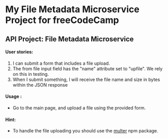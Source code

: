 # My File Metadata Microservice Project for freeCodeCamp
## API Project: File Metadata Microservice 

####    User stories:
1. I can submit a form that includes a file upload.
2. The from file input field  has the "name" attribute set to "upfile". We rely on this in testing.
3. When I submit something, I will receive the file name and size in bytes within the JSON response

#### Usage :
* Go to the main page, and upload a file using the provided form.

#### Hint:
* To handle the file uploading you should use the [multer](https://www.npmjs.com/package/multer) npm package.